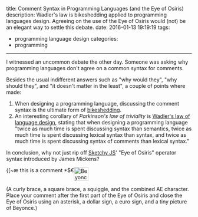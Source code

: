 title: Comment Syntax in Programming Languages (and the Eye of Osiris)
description: Wadler's law is bikeshedding applied to programming languages design. Agreeing on the use of the Eye of Osiris would (not) be an elegant way to settle this debate.
date: 2016-01-13 19:19:19
tags:
- programming language design
categories:
- programming
---

I witnessed an uncommon debate the other day. Someone was asking why programming languages don't agree on a common syntax for comments.

Besides the usual indifferent answers such as "why would they", "why should they", and "it doesn't matter in the least", a couple of points where made:

1. When designing a programming language, discussing the comment syntax is the ultimate form of [bikeshedding](https://en.wikipedia.org/wiki/Bikeshedding).
2. An interesting corollary of *Parkinson's law of triviality* is [Wadler's law of language design](https://wiki.haskell.org/Wadler's_Law), stating that when designing a programming language "twice as much time is spent discussing syntax than semantics, twice as much time is spent discussing lexical syntax than syntax, and twice as much time is spent discussing syntax of comments than lexical syntax."

In conclusion, why not just rip off [Sketchy JS](https://vimeo.com/111122950)' "Eye of Osiris" operator syntax introduced by James Mickens?

<p class="pre-fake">{[~æ
this is a comment
*$€<img src="/blog/images/beyonce.jpg" alt="Beyonce" style="margin: none !important; display: inline-block; height: 37px; width: 39px; vertical-align: text-top;"></p>

(A curly brace, a square brace, a squiggle, and the combined AE character. Place your comment after the first part of the Eye of Osiris and close the Eye of Osiris using an asterisk, a dollar sign, a euro sign, and a tiny picture of Beyonce.)
